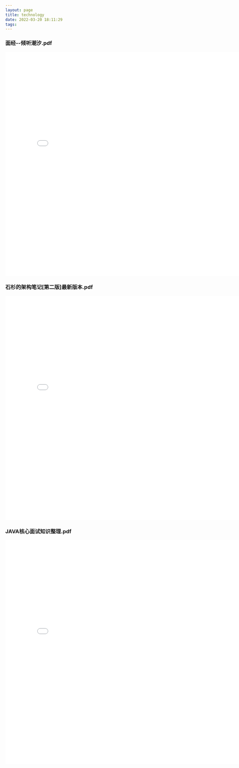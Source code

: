 ```yaml
---
layout: page
title: technology
date: 2022-03-20 18:11:29
tags:
---
```


### 面经--倾听潮汐.pdf
<iframe src="./source/面经--倾听潮汐.pdf" style="width:800px; height:700px;" frameborder="0"></iframe>

### 石杉的架构笔记[第二版]最新版本.pdf
<iframe src="./source/石杉的架构笔记[第二版]最新版本.pdf" style="width:800px; height:700px;" frameborder="0"></iframe>

### JAVA核心面试知识整理.pdf
<iframe src="./source/JAVA核心面试知识整理.pdf" style="width:800px; height:700px;" frameborder="0"></iframe>
